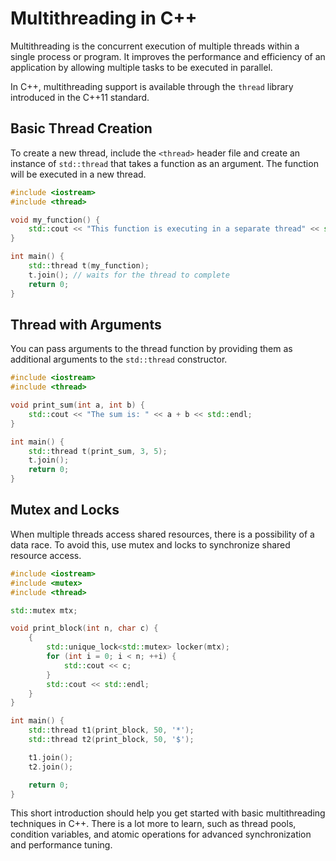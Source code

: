 # Multithreading in C++

Multithreading is the concurrent execution of multiple threads within a single process or program. It improves the performance and efficiency of an application by allowing multiple tasks to be executed in parallel.

In C++, multithreading support is available through the `thread` library introduced in the C++11 standard.

## Basic Thread Creation

To create a new thread, include the `<thread>` header file and create an instance of `std::thread` that takes a function as an argument. The function will be executed in a new thread.

```cpp
#include <iostream>
#include <thread>

void my_function() {
    std::cout << "This function is executing in a separate thread" << std::endl;
}

int main() {
    std::thread t(my_function);
    t.join(); // waits for the thread to complete
    return 0;
}
```

## Thread with Arguments

You can pass arguments to the thread function by providing them as additional arguments to the `std::thread` constructor.

```cpp
#include <iostream>
#include <thread>

void print_sum(int a, int b) {
    std::cout << "The sum is: " << a + b << std::endl;
}

int main() {
    std::thread t(print_sum, 3, 5);
    t.join();
    return 0;
}
```

## Mutex and Locks

When multiple threads access shared resources, there is a possibility of a data race. To avoid this, use mutex and locks to synchronize shared resource access.

```cpp
#include <iostream>
#include <mutex>
#include <thread>

std::mutex mtx;

void print_block(int n, char c) {
    {
        std::unique_lock<std::mutex> locker(mtx);
        for (int i = 0; i < n; ++i) {
            std::cout << c;
        }
        std::cout << std::endl;
    }
}

int main() {
    std::thread t1(print_block, 50, '*');
    std::thread t2(print_block, 50, '$');

    t1.join();
    t2.join();

    return 0;
}
```

This short introduction should help you get started with basic multithreading techniques in C++. There is a lot more to learn, such as thread pools, condition variables, and atomic operations for advanced synchronization and performance tuning.